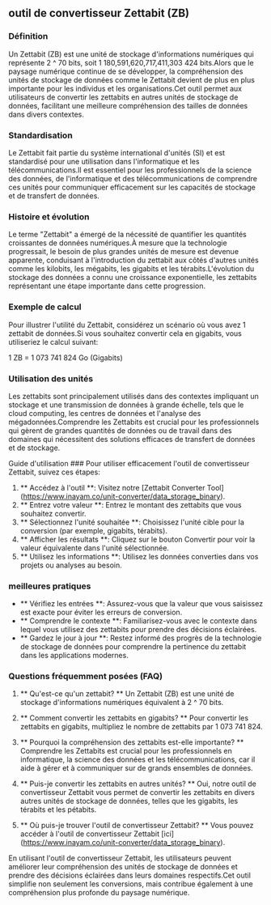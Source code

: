 ## outil de convertisseur Zettabit (ZB)

### Définition
Un Zettabit (ZB) est une unité de stockage d'informations numériques qui représente 2 ^ 70 bits, soit 1 180,591,620,717,411,303 424 bits.Alors que le paysage numérique continue de se développer, la compréhension des unités de stockage de données comme le Zettabit devient de plus en plus importante pour les individus et les organisations.Cet outil permet aux utilisateurs de convertir les zettabits en autres unités de stockage de données, facilitant une meilleure compréhension des tailles de données dans divers contextes.

### Standardisation
Le Zettabit fait partie du système international d'unités (SI) et est standardisé pour une utilisation dans l'informatique et les télécommunications.Il est essentiel pour les professionnels de la science des données, de l'informatique et des télécommunications de comprendre ces unités pour communiquer efficacement sur les capacités de stockage et de transfert de données.

### Histoire et évolution
Le terme "Zettabit" a émergé de la nécessité de quantifier les quantités croissantes de données numériques.À mesure que la technologie progressait, le besoin de plus grandes unités de mesure est devenue apparente, conduisant à l'introduction du zettabit aux côtés d'autres unités comme les kilobits, les mégabits, les gigabits et les térabits.L'évolution du stockage des données a connu une croissance exponentielle, les zettabits représentant une étape importante dans cette progression.

### Exemple de calcul
Pour illustrer l'utilité du Zettabit, considérez un scénario où vous avez 1 zettabit de données.Si vous souhaitez convertir cela en gigabits, vous utiliseriez le calcul suivant:

1 ZB = 1 073 741 824 Go (Gigabits)

### Utilisation des unités
Les zettabits sont principalement utilisés dans des contextes impliquant un stockage et une transmission de données à grande échelle, tels que le cloud computing, les centres de données et l'analyse des mégadonnées.Comprendre les Zettabits est crucial pour les professionnels qui gèrent de grandes quantités de données ou de travail dans des domaines qui nécessitent des solutions efficaces de transfert de données et de stockage.

Guide d'utilisation ###
Pour utiliser efficacement l'outil de convertisseur Zettabit, suivez ces étapes:

1. ** Accédez à l'outil **: Visitez notre [Zettabit Converter Tool] (https://www.inayam.co/unit-converter/data_storage_binary).
2. ** Entrez votre valeur **: Entrez le montant des zettabits que vous souhaitez convertir.
3. ** Sélectionnez l'unité souhaitée **: Choisissez l'unité cible pour la conversion (par exemple, gigabits, térabits).
4. ** Afficher les résultats **: Cliquez sur le bouton Convertir pour voir la valeur équivalente dans l'unité sélectionnée.
5. ** Utilisez les informations **: Utilisez les données converties dans vos projets ou analyses au besoin.

### meilleures pratiques
- ** Vérifiez les entrées **: Assurez-vous que la valeur que vous saisissez est exacte pour éviter les erreurs de conversion.
- ** Comprendre le contexte **: Familiarisez-vous avec le contexte dans lequel vous utilisez des zettabits pour prendre des décisions éclairées.
- ** Gardez le jour à jour **: Restez informé des progrès de la technologie de stockage de données pour comprendre la pertinence du zettabit dans les applications modernes.

### Questions fréquemment posées (FAQ)

1. ** Qu'est-ce qu'un zettabit? **
Un Zettabit (ZB) est une unité de stockage d'informations numériques équivalent à 2 ^ 70 bits.

2. ** Comment convertir les zettabits en gigabits? **
Pour convertir les zettabits en gigabits, multipliez le nombre de zettabits par 1 073 741 824.

3. ** Pourquoi la compréhension des zettabits est-elle importante? **
Comprendre les Zettabits est crucial pour les professionnels en informatique, la science des données et les télécommunications, car il aide à gérer et à communiquer sur de grands ensembles de données.

4. ** Puis-je convertir les zettabits en autres unités? **
Oui, notre outil de convertisseur Zettabit vous permet de convertir les zettabits en divers autres unités de stockage de données, telles que les gigabits, les térabits et les pétabits.

5. ** Où puis-je trouver l'outil de convertisseur Zettabit? **
Vous pouvez accéder à l'outil de convertisseur Zettabit [ici] (https://www.inayam.co/unit-converter/data_storage_binary).

En utilisant l'outil de convertisseur Zettabit, les utilisateurs peuvent améliorer leur compréhension des unités de stockage de données et prendre des décisions éclairées dans leurs domaines respectifs.Cet outil simplifie non seulement les conversions, mais contribue également à une compréhension plus profonde du paysage numérique.